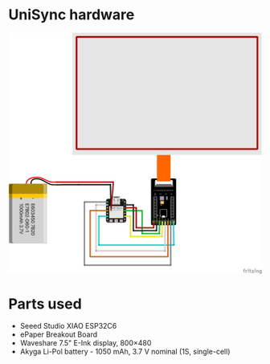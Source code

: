 # UniSync hardware

![Circuit assembly](./circuit.jpg)

# Parts used

- Seeed Studio XIAO ESP32C6
- ePaper Breakout Board
- Waveshare 7.5" E-Ink display, 800×480
- Akyga Li-Pol battery - 1050 mAh, 3.7 V nominal (1S, single-cell)

